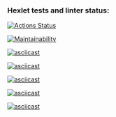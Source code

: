 ### Hexlet tests and linter status:

[![Actions Status](https://github.com/grigorev-maksim/frontend-project-44/workflows/hexlet-check/badge.svg)](https://github.com/grigorev-maksim/frontend-project-44/actions)

[![Maintainability](https://api.codeclimate.com/v1/badges/8f06644acea6d9f878b7/maintainability)](https://codeclimate.com/github/grigorev-maksim/frontend-project-44/maintainability)

[![asciicast](https://asciinema.org/a/551795.svg)](https://asciinema.org/a/551795)

[![asciicast](https://asciinema.org/a/552771.svg)](https://asciinema.org/a/552771)

[![asciicast](https://asciinema.org/a/553245.svg)](https://asciinema.org/a/553245)

[![asciicast](https://asciinema.org/a/553264.svg)](https://asciinema.org/a/553264)

[![asciicast](https://asciinema.org/a/553371.svg)](https://asciinema.org/a/553371)